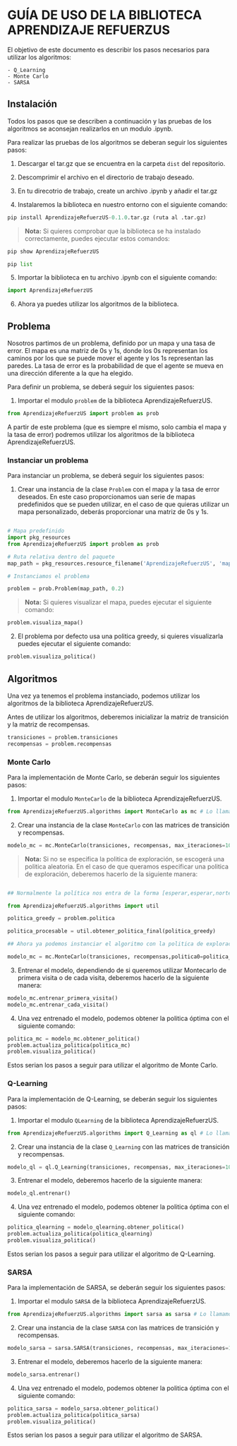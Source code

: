 # GUÍA DE USO DE LA BIBLIOTECA APRENDIZAJE REFUERZUS

El objetivo de este documento es describir los pasos necesarios para utilizar los algoritmos:

    - Q_Learning
    - Monte Carlo
    - SARSA

## Instalación

Todos los pasos que se describen a continuación y las pruebas de los algoritmos se aconsejan realizarlos en un modulo .ipynb.

Para realizar las pruebas de los algoritmos se deberan seguir los siguientes pasos:

1. Descargar el tar.gz que se encuentra en la carpeta `dist` del repositorio.

2. Descomprimir el archivo en el directorio de trabajo deseado.

3. En tu direcotrio de trabajo, create un archivo .ipynb y añadir el tar.gz

4. Instalaremos la biblioteca en nuestro entorno con el siguiente comando:

```python
pip install AprendizajeRefuerzUS-0.1.0.tar.gz (ruta al .tar.gz)
```

> **Nota:** Si quieres comprobar que la biblioteca se ha instalado correctamente, puedes ejecutar estos comandos:

```python
pip show AprendizajeRefuerzUS
```
```python
pip list 
```


5. Importar la biblioteca en tu archivo .ipynb con el siguiente comando:

```python
import AprendizajeRefuerzUS
```

6. Ahora ya puedes utilizar los algoritmos de la biblioteca.

## Problema

Nosotros partimos de un problema, definido por un mapa y una tasa de error. El mapa es una matriz de 0s y 1s, donde los 0s representan los caminos por los que se puede mover el agente y los 1s representan las paredes. La tasa de error es la probabilidad de que el agente se mueva en una dirección diferente a la que ha elegido.

Para definir un problema, se deberá seguir los siguientes pasos:

1. Importar el modulo `problem` de la biblioteca AprendizajeRefuerzUS.

```python
from AprendizajeRefuerzUS import problem as prob
```

A partir de este problema (que es siempre el mismo, solo cambia el mapa y la tasa de error) podremos utilizar los algoritmos de la biblioteca AprendizajeRefuerzUS.

### Instanciar un problema

Para instanciar un problema, se deberá seguir los siguientes pasos:

1. Crear una instancia de la clase `Problem` con el mapa y la tasa de error deseados. 
En este caso proporcionamos uan serie de mapas predefinidos que se pueden utilizar, en el caso de que quieras utilizar un mapa personalizado, deberás proporcionar una matriz de 0s y 1s.

```python

# Mapa predefinido
import pkg_resources
from AprendizajeRefuerzUS import problem as prob

# Ruta relativa dentro del paquete
map_path = pkg_resources.resource_filename('AprendizajeRefuerzUS', 'maps/map1.txt')

# Instanciamos el problema

problem = prob.Problem(map_path, 0.2)
```

> **Nota:** Si quieres visualizar el mapa, puedes ejecutar el siguiente comando:

```python
problem.visualiza_mapa()
```

2. El problema por defecto usa una politica greedy, si quieres visualizarla puedes ejecutar el siguiente comando:

```python
problem.visualiza_politica()
```

## Algoritmos

Una vez ya tenemos el problema instanciado, podemos utilizar los algoritmos de la biblioteca AprendizajeRefuerzUS.

Antes de utilizar los algoritmos, deberemos inicializar la matriz de transición y la matriz de recompensas. 

```python
transiciones = problem.transiciones
recompensas = problem.recompensas
```


### Monte Carlo

Para la implementación de Monte Carlo, se deberán seguir los siguientes pasos:

1. Importar el modulo `MonteCarlo` de la biblioteca AprendizajeRefuerzUS.

```python
from AprendizajeRefuerzUS.algorithms import MonteCarlo as mc # Lo llamamos mc para mayor comodidad en el futuro
```

2. Crear una instancia de la clase `MonteCarlo` con las matrices de transición y recompensas.

```python
modelo_mc = mc.MonteCarlo(transiciones, recompensas, max_iteraciones=10000)
```

>**Nota:** Si no se especifica la politica de exploración, se escogerá una politica aleatoria. En el caso de que queramos especificar una politica de exploración, deberemos hacerlo de la siguiente manera:

```python

## Normalmente la política nos entra de la forma [esperar,esperar,norte,...] pero esto no es procesable por el algoritmo, debe ser un diccionario, para ello podemos usar este método (por defecto hemos resuelto con greedy)

from AprendizajeRefuerzUS.algorithms import util

politica_greedy = problem.politica

politica_procesable = util.obtener_politica_final(politica_greedy)

## Ahora ya podemos instanciar el algoritmo con la politica de exploración

modelo_mc = mc.MonteCarlo(transiciones, recompensas,politica0=politica_procesable max_iteraciones=10000)
```

3. Entrenar el modelo, dependiendo de si queremos utilizar Montecarlo de primera visita o de cada visita, deberemos hacerlo de la siguiente manera:

```python
modelo_mc.entrenar_primera_visita()
modelo_mc.entrenar_cada_visita()
```

4. Una vez entrenado el modelo, podemos obtener la politica óptima con el siguiente comando:

```python
politica_mc = modelo_mc.obtener_politica()
problem.actualiza_politica(politica_mc)
problem.visualiza_politica()
```

Estos serian los pasos a seguir para utilizar el algoritmo de Monte Carlo.

### Q-Learning

Para la implementación de Q-Learning, se deberán seguir los siguientes pasos:

1. Importar el modulo `QLearning` de la biblioteca AprendizajeRefuerzUS.

```python
from AprendizajeRefuerzUS.algorithms import Q_Learning as ql # Lo llamamos ql para mayor comodidad en el futuro
```

2. Crear una instancia de la clase `Q_Learning` con las matrices de transición y recompensas.

```python
modelo_ql = ql.Q_Learning(transiciones, recompensas, max_iteraciones=10000)
```

3. Entrenar el modelo, deberemos hacerlo de la siguiente manera:

```python
modelo_ql.entrenar()
```

4. Una vez entrenado el modelo, podemos obtener la politica óptima con el siguiente comando:

```python
politica_qlearning = modelo_qlearning.obtener_politica()
problem.actualiza_politica(politica_qlearning)
problem.visualiza_politica()
```

Estos serian los pasos a seguir para utilizar el algoritmo de Q-Learning.

### SARSA

Para la implementación de SARSA, se deberán seguir los siguientes pasos:

1. Importar el modulo `SARSA` de la biblioteca AprendizajeRefuerzUS.

```python
from AprendizajeRefuerzUS.algorithms import sarsa as sarsa # Lo llamamos sarsa para mayor comodidad en el futuro
```

2. Crear una instancia de la clase `SARSA` con las matrices de transición y recompensas.

```python
modelo_sarsa = sarsa.SARSA(transiciones, recompensas, max_iteraciones=10000)
```

3. Entrenar el modelo, deberemos hacerlo de la siguiente manera:

```python
modelo_sarsa.entrenar()
```

4. Una vez entrenado el modelo, podemos obtener la politica óptima con el siguiente comando:

```python
politica_sarsa = modelo_sarsa.obtener_politica()
problem.actualiza_politica(politica_sarsa)
problem.visualiza_politica()
```

Estos serian los pasos a seguir para utilizar el algoritmo de SARSA.



